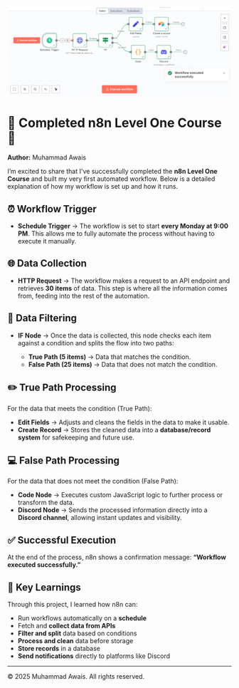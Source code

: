 ![Image is missing](./n8n_workflow.png)

# 🎉 Completed n8n Level One Course 🎉

**Author:** Muhammad Awais

I’m excited to share that I've successfully completed the **n8n Level One Course** and built my very first automated workflow. Below is a detailed explanation of how my workflow is set up and how it runs.

## ⏰ Workflow Trigger

* **Schedule Trigger** → The workflow is set to start **every Monday at 9:00 PM**. This allows me to fully automate the process without having to execute it manually.

## 🌐 Data Collection

* **HTTP Request** → The workflow makes a request to an API endpoint and retrieves **30 items** of data. This step is where all the information comes from, feeding into the rest of the automation.

## 🔀 Data Filtering

* **IF Node** → Once the data is collected, this node checks each item against a condition and splits the flow into two paths:

  * **True Path (5 items)** → Data that matches the condition.
  * **False Path (25 items)** → Data that does not match the condition.

## ✏️ True Path Processing

For the data that meets the condition (True Path):

* **Edit Fields** → Adjusts and cleans the fields in the data to make it usable.
* **Create Record** → Stores the cleaned data into a **database/record system** for safekeeping and future use.

## 💻 False Path Processing

For the data that does not meet the condition (False Path):

* **Code Node** → Executes custom JavaScript logic to further process or transform the data.
* **Discord Node** → Sends the processed information directly into a **Discord channel**, allowing instant updates and visibility.

## ✅ Successful Execution

At the end of the process, n8n shows a confirmation message: **“Workflow executed successfully.”** 

## 🚀 Key Learnings

Through this project, I learned how n8n can:

* Run workflows automatically on a **schedule**
* Fetch and **collect data from APIs**
* **Filter and split** data based on conditions
* **Process and clean** data before storage
* **Store records** in a database
* **Send notifications** directly to platforms like Discord

---

© 2025 Muhammad Awais. All rights reserved.
